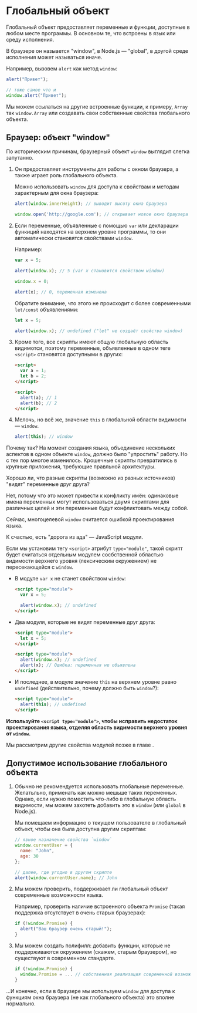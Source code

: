 
# Глобальный объект

Глобальный объект предоставляет переменные и функции, доступные в любом месте программы. В основном те, что встроены в язык или среду исполнения.

В браузере он назыается "window", в Node.js — "global", в другой среде исполнения может называться иначе.

Например, вызовем `alert` как метод `window`:

```js run
alert("Привет");

// тоже самое что и
window.alert("Привет");
```

Мы можем ссылаться на другие встроенные функции, к примеру, `Array` так `window.Array` или создавать свои собственные свойства глобального объекта.

## Браузер: объект "window"

По историческим причинам, браузерный объект `window` выглядит слегка запутанно.

1. Он предоставляет инструменты для работы с окном браузера, а также играет роль глобального объекта.

    Можно использовать `window` для доступа к свойствам и методам характерным для окна браузера:

    ```js run
    alert(window.innerHeight); // выводит высоту окна браузера

    window.open('http://google.com'); // открывает новое окно браузера
    ```

2. Если переменные, объявленные с помощью `var` или декларации функиций находятся на верхнем уровне программы, то они автоматически становятся свойствами `window`.

    Например:
    ```js untrusted run no-strict refresh
    var x = 5;

    alert(window.x); // 5 (var x становится свойством window)

    window.x = 0;

    alert(x); // 0, переменная изменена
    ```

    Обратите внимание, что этого не происходит с более современными `let/const` объявлениями:

    ```js untrusted run no-strict refresh
    let x = 5;

    alert(window.x); // undefined ("let" не создаёт свойства window)
    ```

3. Кроме того, все скрипты имеют общую глобальную область видимотси, поэтому переменные, объявленные в одном теге `<script>` становятся доступными в других:

    ```html run
    <script>
      var a = 1;
      let b = 2;
    </script>

    <script>
      alert(a); // 1
      alert(b); // 2
    </script>
    ```

4. Мелочь, но всё же, значение `this` в глобальной области видимости — `window`.

    ```js untrusted run no-strict refresh
    alert(this); // window
    ```

Почему так? На момент создания языка, объединение нескольких аспектов в одном объекте `window`, должно было "упростить" работу. Но с тех пор многое изменилось. Крошечные скрипты превратились в крупные приложения, требующие правльной архитектуры.

Хорошо ли, что разные скрипты (возможно из разных источников) "видят" переменные друг друга?

Нет, потому что это может привести к конфликту имён: одинаковые имена переменных могут использоваться двумя скриптами для различных целей и эти переменные будут конфликтовать между собой.

Сейчас, многоцелевой `window` считается ошибкой проектирования языка.

К счастью, есть "дорога из ада" — JavaScript модули.

Если мы установим тегу `<script>` атрибут `type="module"`, такой скрипт будет считаться отдельным модулем сосбственной областью видимости верхнего уровня (лексическим окружением) не пересекающейся с `window`.

- В модуле `var x` не станет свойством `window`:

    ```html run
    <script type="module">
      var x = 5;

      alert(window.x); // undefined
    </script>
    ```

- Два модуля, которые не видят переменные друг друга:

    ```html run
    <script type="module">
      let x = 5;
    </script>

    <script type="module">
      alert(window.x); // undefined
      alert(x); // Ошибка: переменная не объявлена
    </script>
    ```

- И последнее, в модуле значение `this` на верхнем уровне равно `undefined` (действительно, почему должно быть `window`?):

    ```html run
    <script type="module">
      alert(this); // undefined
    </script>
    ```

**Используйте `<script type="module">`, чтобы исправить недостаток проектирования языка, отделяя область видимости верхнего уровня от `window`.**

Мы рассмотрим другие свойства модулей позже в главе [](info:modules).

## Допустимое использование глобального объекта

1. Обычно не рекомендуется использовать глобальные переменные. Желатьльно, применать как можно мешьше таких переменных. Однако, если нужно поместить что-либо в глобальную область видимости, мы можем захотеть добавить это в `window` (или `global` в Node.js).

    Мы помещаем информацию о текущем пользователе в глобальный объект, чтобы она была доступна другим скриптам:

    ```js run
    // явное назначение свойства `window`
    window.currentUser = {
      name: "John",
      age: 30
    };

    // далее, где угодно в другом скрипте
    alert(window.currentUser.name); // John
    ```

2. Мы можем проверить, поддерживает ли глобальный объект современные возможности языка.

    Например, проверить наличие встроенного объекта `Promise` (такая поддержка отсутствует в очень старых браузерах):
    ```js run
    if (!window.Promise) {
      alert("Ваш браузер очень старый!");
    }
    ```

3. Мы можем создать полифилл: добавить функции, которые не поддерживаются окружением (скажем, старым браузером), но сущеcтвуют в современном стандарте.

    ```js run
    if (!window.Promise) {
      window.Promise = ... // собственная реализация современной возможности языка
    }
    ```

...И конечно, если в браузере мы используем `window` для доступа к функциям окна браузера (не как глобального объекта) это вполне нормально.
